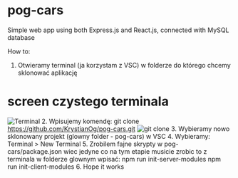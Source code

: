 # pog-cars
Simple web app using both Express.js and React.js, connected with MySQL database

How to:
1. Otwieramy terminal (ja korzystam z VSC) w folderze do którego chcemy sklonować aplikację
# screen czystego terminala
![Terminal](https://imgur.com/GoNcsi0)
2. Wpisujemy komendę: git clone https://github.com/KrystianOg/pog-cars.git
![git clone](https://imgur.com/Gl7QIy5)
3. Wybieramy nowo sklonowany projekt (glowny folder - pog-cars) w VSC
4. Wybieramy: Terminal > New Terminal
5. Zrobilem fajne skrypty w pog-cars/package.json wiec jedyne co na tym etapie musicie zrobic to z terminala w folderze glownym wpisać:
  npm run init-server-modules
  npm run init-client-modules
6. Hope it works